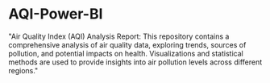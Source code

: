 # AQI-Power-BI
"Air Quality Index (AQI) Analysis Report: This repository contains a comprehensive analysis of air quality data, exploring trends, sources of pollution, and potential impacts on health. Visualizations and statistical methods are used to provide insights into air pollution levels across different regions."

